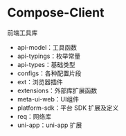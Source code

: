 # Compose-Client

前端工具库

- api-model：工具函数
- api-typings：枚举常量
- api-types：基础类型
- configs：各种配置片段
- ext：浏览器插件
- extensions：外部库扩展函数
- meta-ui-web：UI组件
- platform-sdk：平台 SDK 扩展及定义
- req：网络库
- uni-app：uni-app 扩展
